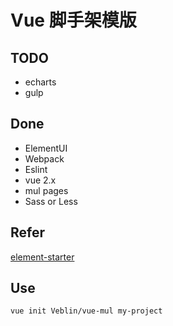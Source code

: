 # Vue 脚手架模版

## TODO
- echarts
- gulp

## Done
- ElementUI
- Webpack
- Eslint
- vue 2.x
- mul pages
- Sass or Less

## Refer
[element-starter](https://github.com/ElementUI/element-starter)

## Use 
``` bash
vue init Veblin/vue-mul my-project
```